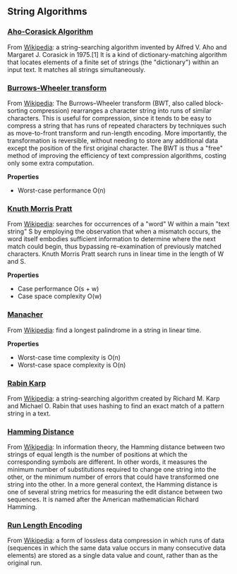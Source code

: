 ## String Algorithms

### [Aho-Corasick Algorithm](./aho_corasick.rs)
From [Wikipedia][aho-corasick-wiki]: a string-searching algorithm invented by Alfred V. Aho and Margaret J. Corasick in 1975.[1] It is a kind of dictionary-matching algorithm that locates elements of a finite set of strings (the "dictionary") within an input text. It matches all strings simultaneously.

[aho-corasick-wiki]: https://en.wikipedia.org/wiki/Aho%E2%80%93Corasick_algorithm


### [Burrows-Wheeler transform](./burrows_wheeler_transform.rs)
From [Wikipedia][burrows-wheeler-wiki]: The Burrows–Wheeler transform (BWT, also called block-sorting compression) rearranges a character string into runs of similar characters. This is useful for compression, since it tends to be easy to compress a string that has runs of repeated characters by techniques such as move-to-front transform and run-length encoding. More importantly, the transformation is reversible, without needing to store any additional data except the position of the first original character. The BWT is thus a "free" method of improving the efficiency of text compression algorithms, costing only some extra computation. 

__Properties__
* Worst-case performance  O(n)

[burrows-wheeler-wiki]: https://en.wikipedia.org/wiki/Burrows%E2%80%93Wheeler_transform


### [Knuth Morris Pratt](./knuth_morris_pratt.rs)
From [Wikipedia][kmp-wiki]: searches for occurrences of a "word" W within a main "text string" S by employing the observation that when a mismatch occurs, the word itself embodies sufficient information to determine where the next match could begin, thus bypassing re-examination of previously matched characters.
  Knuth Morris Pratt search runs in linear time in the length of W and S.

__Properties__
* Case performance  O(s + w)
* Case space complexity  O(w)

[kmp-wiki]: https://en.wikipedia.org/wiki/Knuth–Morris–Pratt_algorithm



### [Manacher](./manacher.rs)
From [Wikipedia][manacher-wiki]: find a longest palindrome in a string in linear time.

__Properties__
* Worst-case time complexity is O(n)
* Worst-case space complexity is O(n)

[manacher-wiki]: https://en.wikipedia.org/wiki/Longest_palindromic_substring#Manacher's_algorithm


### [Rabin Karp](./rabin_karp.rs)
From [Wikipedia][rabin-karp-wiki]: a string-searching algorithm created by Richard M. Karp and Michael O. Rabin that uses hashing
to find an exact match of a pattern string in a text.

[rabin-karp-wiki]: https://en.wikipedia.org/wiki/Rabin%E2%80%93Karp_algorithm


### [Hamming Distance](./hamming_distance.rs)
From [Wikipedia][hamming-distance-wiki]: In information theory, the Hamming distance between two strings of equal length is the number of positions at which the corresponding symbols are different. In other words, it measures the minimum number of substitutions required to change one string into the other, or the minimum number of errors that could have transformed one string into the other. In a more general context, the Hamming distance is one of several string metrics for measuring the edit distance between two sequences. It is named after the American mathematician Richard Hamming.

[run-length-encoding-wiki]: https://en.wikipedia.org/wiki/Run-length_encoding

### [Run Length Encoding](./run_length_encoding.rs)
From [Wikipedia][run-length-encoding-wiki]: a form of lossless data compression in which runs of data (sequences in which the same data value occurs in many consecutive data elements) are stored as a single data value and count, rather than as the original run.

[hamming-distance-wiki]: https://en.wikipedia.org/wiki/Hamming_distance
